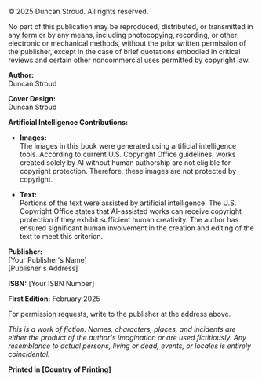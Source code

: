 © 2025 Duncan Stroud. All rights reserved.

No part of this publication may be reproduced, distributed, or transmitted in any form or by any means, including photocopying, recording, or other electronic or mechanical methods, without the prior written permission of the publisher, except in the case of brief quotations embodied in critical reviews and certain other noncommercial uses permitted by copyright law.

**Author:**  
Duncan Stroud 

**Cover Design:**  
Duncan Stroud

**Artificial Intelligence Contributions:**

- **Images:**  
  The images in this book were generated using artificial intelligence tools. According to current U.S. Copyright Office guidelines, works created solely by AI without human authorship are not eligible for copyright protection. Therefore, these images are not protected by copyright.

- **Text:**  
  Portions of the text were assisted by artificial intelligence. The U.S. Copyright Office states that AI-assisted works can receive copyright protection if they exhibit sufficient human creativity. The author has ensured significant human involvement in the creation and editing of the text to meet this criterion.

**Publisher:**  
[Your Publisher's Name]  
[Publisher's Address]

**ISBN:** [Your ISBN Number]

**First Edition:** February 2025

For permission requests, write to the publisher at the address above.

*This is a work of fiction. Names, characters, places, and incidents are either the product of the author's imagination or are used fictitiously. Any resemblance to actual persons, living or dead, events, or locales is entirely coincidental.*

**Printed in [Country of Printing]**